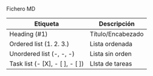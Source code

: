 Fichero MD 

| Etiqueta | Descripción |
| ----------- | ----------- |
| Heading (#1) | Título/Encabezado |
| Ordered list (1. 2. 3.) | Lista ordenada |
| Unordered list (-, -, -) | Lista sin orden |
| Task list (- [X], - [ ], - [ ]) | LIsta de tareas|

